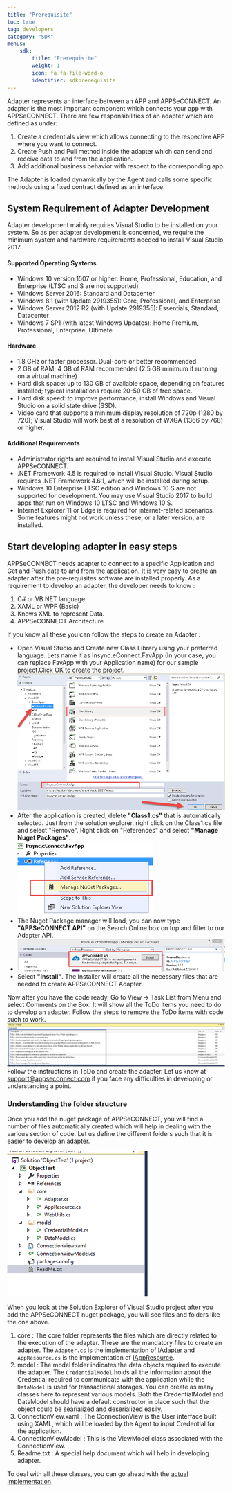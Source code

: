 ```yaml
---
title: "Prerequisite"
toc: true
tag: developers
category: "SDK"
menus: 
    sdk:
        title: "Prerequisite"
        weight: 1
        icon: fa fa-file-word-o
        identifier: sdkprerequisite
---
```

Adapter represents an interface between an APP and APPSeCONNECT. An adapter is the most important component which connects your app with APPSeCONNECT. There are few responsibilities of an adapter which are defined as under: 

1. Create a credentials view which allows connecting to the respective APP where you want to connect.
2. Create Push and Pull method inside the adapter which can send and receive data to and from the application.
3. Add additional business behavior with respect to the corresponding app.

The Adapter is loaded dynamically by the Agent and calls some specific methods using a fixed contract defined as an interface. 

## System Requirement of Adapter Development

Adapter development mainly requires Visual Studio to be installed on your system. So as per adapter development is concerned, we require the minimum system and hardware requirements needed to install Visual Studio 2017.

#### Supported Operating Systems

* Windows 10 version 1507 or higher: Home, Professional, Education, and Enterprise (LTSC and S are not supported)
* Windows Server 2016: Standard and Datacenter
* Windows 8.1 (with Update 2919355): Core, Professional, and Enterprise
* Windows Server 2012 R2 (with Update 2919355): Essentials, Standard, Datacenter
* Windows 7 SP1 (with latest Windows Updates): Home Premium, Professional, Enterprise, Ultimate

#### Hardware

* 1.8 GHz or faster processor. Dual-core or better recommended
* 2 GB of RAM; 4 GB of RAM recommended (2.5 GB minimum if running on a virtual machine)
* Hard disk space: up to 130 GB of available space, depending on features installed; typical installations require 20-50 GB of free space.
* Hard disk speed: to improve performance, install Windows and Visual Studio on a solid state drive (SSD).
* Video card that supports a minimum display resolution of 720p (1280 by 720); Visual Studio will work best at a resolution of WXGA (1366 by 768) or higher.

#### Additional Requirements

* Administrator rights are required to install Visual Studio and execute APPSeCONNECT.
* .NET Framework 4.5 is required to install Visual Studio. Visual Studio requires .NET Framework 4.6.1, which will be installed during setup.
* Windows 10 Enterprise LTSC edition and Windows 10 S are not supported for development. You may use Visual Studio 2017 to build apps that run on Windows 10 LTSC and Windows 10 S.
* Internet Explorer 11 or Edge is required for internet-related scenarios. Some features might not work unless these, or a later version, are installed.


## Start developing adapter in easy steps

APPSeCONNECT needs adapter to connect to a specific Application and Get and Push data to and from the application. It is very easy to create an adapter after the pre-requisites software are installed properly. As a requirement to develop an adapter, the developer needs to know : 

1. C# or VB.NET language.
2. XAML or WPF (Basic)
3. Knows XML to represent Data.
4. APPSeCONNECT Architecture

If you know all these you can follow the steps to create an Adapter : 

* Open Visual Studio and Create new Class Library using your preferred language. 
Lets name it as Insync.eConnect.FavApp (In your case, you can replace FavApp with your Application name) for our sample project.Click OK to create the project.  
![Choose Project](/staticfiles/sdk-references/media/choose-project.png)
* After the application is created, delete **"Class1.cs"** that is automatically selected. Just from the solution explorer, right click on the Class1.cs file and select "Remove".
Right click on "References" and select **"Manage Nuget Packages"**.  
![Managenuget](/staticfiles/sdk-references/media/managenuget.png)
* The Nuget Package manager will load, you can now type **"APPSeCONNECT API"** on the Search Online box on top and filter to our Adapter API.  
* ![Appseconnect A P I](/staticfiles/sdk-references/media/appseconnectAPI.png)
* Select **"Install"**. The Installer will create all the necessary files that are needed to create APPSeCONNECT Adapter.

Now after you have the code ready, Go to View -> Task List from Menu and select Comments on the Box. It will show all the ToDo items you need to do to develop an adapter.  Follow the steps to remove the ToDo items with code such to work.  
![Todos Adapter](/staticfiles/sdk-references/media/todos-adapter.png)  
Follow the instructions in ToDo and create the adapter. Let us know at support@appseconnect.com if you face any difficulties in developing or understanding a point. 

### Understanding the folder structure

Once you add the nuget package of APPSeCONNECT, you will find a number of files automatically created which will help in dealing with the various section of code. Let us define the different 
folders such that it is easier to develop an adapter. 

![Adapter Folder Structure](/staticfiles/sdk-references/media/adapter-folder-structure.PNG)

When you look at the Solution Explorer of Visual Studio project after you add the APPSeCONNECT nuget package, you will see 
files and folders like the one above. 

1. core : The core folder represents the files which are directly related to the execution of the adapter. These are the mandatory files to create an adapter. The `Adapter.cs` is the implementation of [IAdapter](http://isdn.appseconnect.com/html/73508818.htm) and `AppResource.cs` is the implementation of [IAppResource](http://isdn.appseconnect.com/html/3C4C3144.htm). 
2. model : The model folder indicates the data objects required to execute the adapter. The `CredentialModel` holds all the information about the Credential required to communicate with the application while the `DataModel` is used for transactional storages. You can create as many classes here to represent various models. Both the CredentialModel and DataModel should have a default constructor in place such that the object could be searialized and deserialized easily. 
3. ConnectionView.xaml : The ConnectionView is the User interface built using XAML, which will be loaded by the Agent to input Credential for the application. 
4. ConnectionViewModel : This is the ViewModel class associated with the ConnectionView.
5. Readme.txt : A special help document which will help in developing adapter. 

To deal with all these classes, you can go ahead with the [actual implementation](/sdk/overview-adapters/). 


